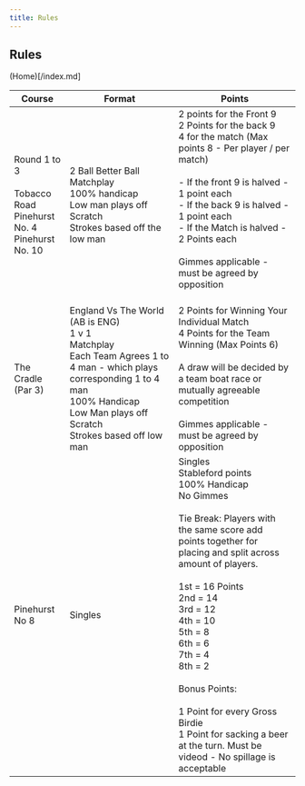 ```yaml
---
title: Rules
---
```


## Rules

(Home)[/index.md]

| Course                                                                      | Format                                                                                                                                                                                                  | Points                                                                                                                                                                                                                                                                                                                                                                                                                                   |
| --------------------------------------------------------------------------- | ------------------------------------------------------------------------------------------------------------------------------------------------------------------------------------------------------- | ---------------------------------------------------------------------------------------------------------------------------------------------------------------------------------------------------------------------------------------------------------------------------------------------------------------------------------------------------------------------------------------------------------------------------------------- |
| Round 1 to 3<br><br>Tobacco Road<br>Pinehurst No. 4<br>Pinehurst No. 10<br> | 2 Ball Better Ball<br>Matchplay<br>100% handicap<br>Low man plays off Scratch<br>Strokes based off the low man                                                                                          | 2 points for the Front 9<br>2 Points for the back 9<br>4 for the match (Max points 8 - Per player / per match)<br><br>\- If the front 9 is halved - 1 point each<br>\- If the back 9 is halved - 1 point each<br>\- If the Match is halved - 2 Points each<br><br>Gimmes applicable - must be agreed by opposition<br><br>                                                                                                               |
| The Cradle (Par 3)                                                          | England Vs The World (AB is ENG)<br>1 v 1<br>Matchplay<br>Each Team Agrees 1 to 4 man - which plays corresponding 1 to 4 man<br>100% Handicap<br>Low Man plays off Scratch<br>Strokes based off low man | 2 Points for Winning Your Individual Match<br>4 Points for the Team Winning (Max Points 6)<br><br>A draw will be decided by a team boat race or mutually agreeable competition<br><br>Gimmes applicable - must be agreed by opposition<br>                                                                                                                                                                                               |
| Pinehurst No 8                                                              | Singles                                                                                                                                                                                                 | Singles<br>Stableford points<br>100% Handicap<br>No Gimmes<br><br>Tie Break: Players with the same score add points together for placing and split across amount of players.<br><br>1st = 16 Points<br>2nd = 14<br>3rd = 12<br>4th = 10<br>5th = 8<br>6th = 6<br>7th = 4<br>8th = 2<br><br>Bonus Points:<br><br>1 Point for every Gross Birdie<br>1 Point for sacking a beer at the turn. Must be videod - No spillage is acceptable<br> |
